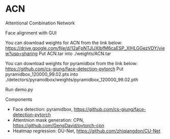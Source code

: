 # ACN
Attentional Combination Network

Face alignment with GUI

You can download weights for ACN from the link below:
https://drive.google.com/file/d/12aFpNTJIJXIbfM6caESP_XlHLGGezVDY/view?usp=sharing
Put ACN.tar into ./weights/ACN.tar 

You can download weights for pyramidbox from the link below:
https://github.com/cs-giung/face-detection-pytorch
Put pyramidbox_120000_99.02.pts into ./detectors/pyramidbox/weights/pyramidbox_120000_99.02.pth

Run demo.py

Components
- Face detection: pyramidbox, https://github.com/cs-giung/face-detection-pytorch
- Attentnion mask generation: CPN, https://github.com/GengDavid/pytorch-cpn
- Heatmap regression: DU-Net, https://github.com/zhiqiangdon/CU-Net
  
